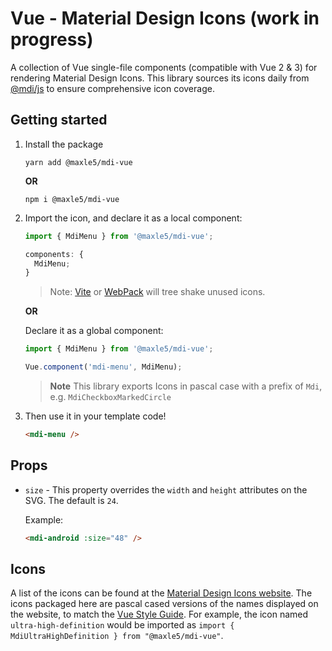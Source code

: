 # Vue - Material Design Icons (work in progress)

A collection of Vue single-file components (compatible with Vue 2 & 3) for rendering Material Design Icons. This library sources its icons daily from [@mdi/js](https://github.com/Templarian/MaterialDesign-JS) to ensure comprehensive icon coverage.

## Getting started

1. Install the package

   ```console
   yarn add @maxle5/mdi-vue
   ```

   **OR**

   ```console
   npm i @maxle5/mdi-vue
   ```

2. Import the icon, and declare it as a local component:

   ```javascript
   import { MdiMenu } from '@maxle5/mdi-vue';

   components: {
     MdiMenu;
   }
   ```
   > Note: [Vite](https://vitejs.dev/) or [WebPack](https://webpack.js.org) will tree shake unused icons.

   **OR**

   Declare it as a global component:

   ```javascript
   import { MdiMenu } from '@maxle5/mdi-vue';

   Vue.component('mdi-menu', MdiMenu);
   ```

   > **Note** This library exports Icons in pascal case with a prefix of `Mdi`, e.g. `MdiCheckboxMarkedCircle`

3. Then use it in your template code!

   ```html
   <mdi-menu />
   ```

## Props
- `size` - This property overrides the `width` and `height` attributes on the
  SVG. The default is `24`.

  Example:

  ```html
  <mdi-android :size="48" />
  ```

## Icons

A list of the icons can be found at the
[Material Design Icons website](https://materialdesignicons.com/ 'Material Design Icons website'). The icons packaged here are pascal cased
versions of the names displayed on the website, to match the
[Vue Style Guide](https://vuejs.org/v2/style-guide/). For example, the icon
named `ultra-high-definition` would be imported as
`import { MdiUltraHighDefinition } from "@maxle5/mdi-vue"`.
